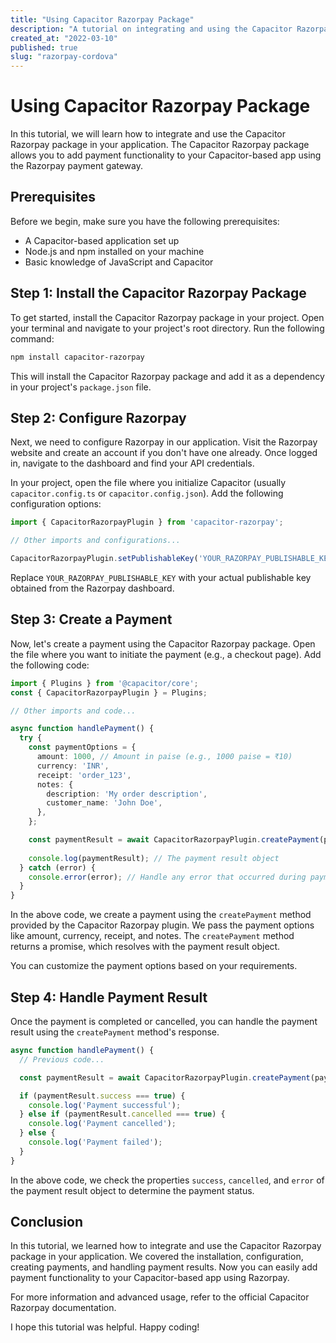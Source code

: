 ```yaml
---
title: "Using Capacitor Razorpay Package"
description: "A tutorial on integrating and using the Capacitor Razorpay package in your application."
created_at: "2022-03-10"
published: true
slug: "razorpay-cordova"
---
```


# Using Capacitor Razorpay Package

In this tutorial, we will learn how to integrate and use the Capacitor Razorpay package in your application. The Capacitor Razorpay package allows you to add payment functionality to your Capacitor-based app using the Razorpay payment gateway.

## Prerequisites

Before we begin, make sure you have the following prerequisites:

- A Capacitor-based application set up
- Node.js and npm installed on your machine
- Basic knowledge of JavaScript and Capacitor

## Step 1: Install the Capacitor Razorpay Package

To get started, install the Capacitor Razorpay package in your project. Open your terminal and navigate to your project's root directory. Run the following command:

```bash
npm install capacitor-razorpay
```

This will install the Capacitor Razorpay package and add it as a dependency in your project's `package.json` file.

## Step 2: Configure Razorpay

Next, we need to configure Razorpay in our application. Visit the Razorpay website and create an account if you don't have one already. Once logged in, navigate to the dashboard and find your API credentials.

In your project, open the file where you initialize Capacitor (usually `capacitor.config.ts` or `capacitor.config.json`). Add the following configuration options:

```typescript
import { CapacitorRazorpayPlugin } from 'capacitor-razorpay';

// Other imports and configurations...

CapacitorRazorpayPlugin.setPublishableKey('YOUR_RAZORPAY_PUBLISHABLE_KEY');
```

Replace `YOUR_RAZORPAY_PUBLISHABLE_KEY` with your actual publishable key obtained from the Razorpay dashboard.

## Step 3: Create a Payment

Now, let's create a payment using the Capacitor Razorpay package. Open the file where you want to initiate the payment (e.g., a checkout page). Add the following code:

```typescript
import { Plugins } from '@capacitor/core';
const { CapacitorRazorpayPlugin } = Plugins;

// Other imports and code...

async function handlePayment() {
  try {
    const paymentOptions = {
      amount: 1000, // Amount in paise (e.g., 1000 paise = ₹10)
      currency: 'INR',
      receipt: 'order_123',
      notes: {
        description: 'My order description',
        customer_name: 'John Doe',
      },
    };

    const paymentResult = await CapacitorRazorpayPlugin.createPayment(paymentOptions);
    
    console.log(paymentResult); // The payment result object
  } catch (error) {
    console.error(error); // Handle any error that occurred during payment
  }
}
```

In the above code, we create a payment using the `createPayment` method provided by the Capacitor Razorpay plugin. We pass the payment options like amount, currency, receipt, and notes. The `createPayment` method returns a promise, which resolves with the payment result object.

You can customize the payment options based on your requirements.

## Step 4: Handle Payment Result

Once the payment is completed or cancelled, you can handle the payment result using the `createPayment` method's response.

```typescript
async function handlePayment() {
  // Previous code...

  const paymentResult = await CapacitorRazorpayPlugin.createPayment(paymentOptions);

  if (paymentResult.success === true) {
    console.log('Payment successful');
  } else if (paymentResult.cancelled === true) {
    console.log('Payment cancelled');
  } else {
    console.log('Payment failed');
  }
}
```

In the above code, we check the properties `success`, `cancelled`, and `error` of the payment result object to determine the payment status.

## Conclusion

In this tutorial, we learned how to integrate and use the Capacitor Razorpay package in your application. We covered the installation, configuration, creating payments, and handling payment results. Now you can easily add payment functionality to your Capacitor-based app using Razorpay.

For more information and advanced usage, refer to the official Capacitor Razorpay documentation.

I hope this tutorial was helpful. Happy coding!

